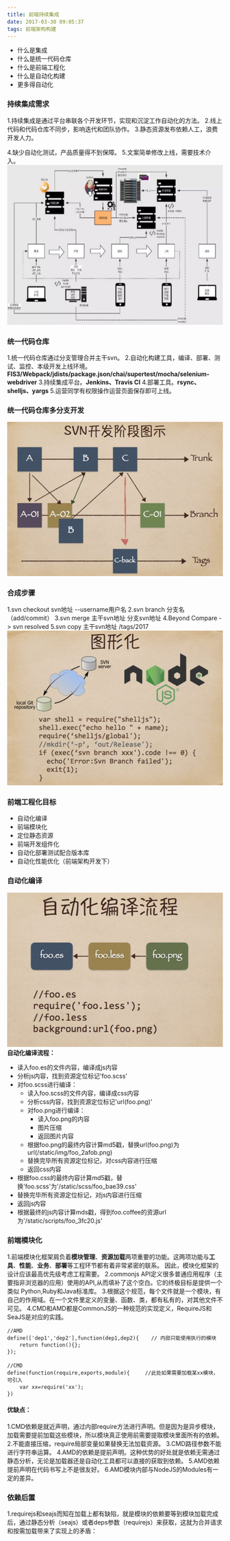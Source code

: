 ```yaml
---
title: 前端持续集成
date: 2017-03-30 09:05:37
tags: 前端架构构建
---
```


* 什么是集成
* 什么是统一代码仓库
* 什么是前端工程化
* 什么是自动化构建
* 更多得自动化

### 持续集成需求
1.持续集成是通过平台串联各个开发环节，实现和沉淀工作自动化的方法。
2.线上代码和代码仓库不同步，影响迭代和团队协作。
3.静态资源发布依赖人工，浪费开发人力。
<!--more-->
4.缺少自动化测试，产品质量得不到保障。
5.文案简单修改上线，需要技术介入。
![](/images/170330-1.png)
### 统一代码仓库
1.统一代码仓库通过分支管理合并主干svn。
2.自动化构建工具，编译、部署、测试、监控、本级开发上线环境。**FIS3/Webpack/jdists/package.json/chai/supertest/mocha/selenium-webdriver**
3.持续集成平台。**Jenkins、Travis CI**
4.部署工具。**rsync、shelljs、yargs**
5.运营同学有权限操作运营页面保存即可上线。
### 统一代码仓库多分支开发
![](/images/170330-2.png)                     
### 合成步骤
1.svn checkout svn地址 --username用户名
2.svn branch 分支名（add/commit）
3.svn merge 主干svn地址  分支svn地址
4.Beyond Compare -> svn resolved
5.svn copy 主干svn地址 /tags/2017
![](/images/170330-3.png)    
### 前端工程化目标
* 自动化编译
* 前端模块化
* 定位静态资源
* 前端开发组件化
* 自动化部署测试配合版本库
* 自动化性能优化（前端架构开发下）
### 自动化编译
![](/images/170330-4.png)  
**自动化编译流程：**
* 读入foo.es的文件内容，编译成js内容
* 分析js内容，找到资源定位标记'foo.scss'
* 对foo.scss进行编译：
    * 读入foo.scss的文件内容，编译成css内容
    * 分析css内容，找到资源定位标记'url(foo.png)'
    * 对foo.png进行编译：
        * 读入foo.png的内容
        * 图片压缩
        * 返回图片内容
    * 根据foo.png的最终内容计算md5戳，替换url(foo.png)为url(/static/img/foo_2afob.png)
    * 替换完毕所有资源定位标记，对css内容进行压缩
    * 返回css内容 
* 根据foo.css的最终内容计算md5戳，替换'foo.scss'为'/static/scss/foo_bae39.css'
* 替换完毕所有资源定位标记，对js内容进行压缩
* 返回js内容
* 根据最终的js内容计算mds戳，得到foo.coffee的资源url为'/static/scripts/foo_3fc20.js'
### 前端模块化
1.前端模块化框架肩负着**模块管理**、**资源加载**两项重要的功能。这两项功能与**工具**、**性能**、**业务**、**部署**等工程环节都有着非常紧密的联系。
  因此，模块化框架的设计应该最高优先级考虑工程需要。
2.commonjs API定义很多普通应用程序（主要指非浏览器的应用）使用的API,从而填补了这个空白。它的终极目标是提供一个类似 Python,Ruby和Java标准库。
3.根据这个规范，每个文件就是一个模块，有自己的作用域。在一个文件里定义的变量、函数、类，都有私有的，对其他文件不可见。
4.CMD和AMD都是CommonJS的一种规范的实现定义，RequireJS和SeaJS是对应的实践。
      
    //AMD
    define(['dep1','dep2'],function(dep1,dep2){    // 内部只能使用执行的模块
        return function(){};
    });
    
    //CMD
    define(function(require,exports,module){     //此处如果需要加载某xx模块，可引入
        var xx=require('xx');
    })
    
#### 优缺点：
1.CMD依赖是就近声明，通过内部require方法进行声明。但是因为是异步模块，加载需要提前加载这些模块，所以模块真正使用前需要提取模块里面所有的依赖。
2.不能直接压缩，require局部变量如果替换无法加载资源。
3.CMD路径参数不能进行字符串运算。
4.AMD的依赖是提前声明。这种优势的好处就是依赖无需通过静态分析，无论是加载器还是自动化工具都可以直接的获取到依赖。
5.AMD依赖提前声明在代码书写上不是很友好。
6.AMD模块内部与NodeJS的Modules有一定的差异。

### 依赖后置
1.requirejs和seajs而知在加载上都有缺陷，就是模块的依赖要等到模块加载完成后，通过静态分析（seajs）或者deps参数（requirejs）来获取，这就为合并请求和按需加载带来了实现上的矛盾：